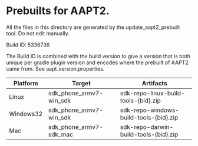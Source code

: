 # Prebuilts for AAPT2.

All the files in this directory are generated by the update_aapt2_prebuilt tool.
Do not edit manually.

Build ID: 5336736

The Build ID is combined with the build version to give a version that is both
unique per gradle plugin version and encodes where the prebuilt of AAPT2 came
from. See aapt_version.properties.

 |  Platform  |          Target          |                Artifacts
 | ---------- | ------------------------ | --------------------------------------- |
 | Linux      | sdk_phone_armv7-win_sdk  | sdk-repo-linux-build-tools-{bid}.zip    |
 | Windows32  | sdk_phone_armv7-win_sdk  | sdk-repo-windows-build-tools-{bid}.zip  |
 | Mac        | sdk_phone_armv7-sdk_mac  | sdk-repo-darwin-build-tools-{bid}.zip   |


